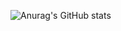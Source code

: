 ![Anurag's GitHub stats](https://github-readme-stats.vercel.app/api?username=SGH07&show_icons=true&theme=tokyonight)
